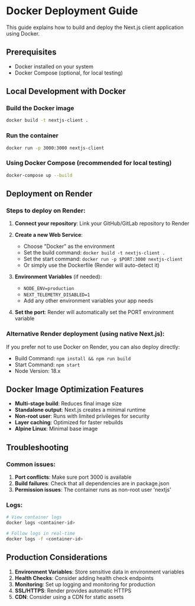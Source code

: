 # Docker Deployment Guide

This guide explains how to build and deploy the Next.js client application using Docker.

## Prerequisites

- Docker installed on your system
- Docker Compose (optional, for local testing)

## Local Development with Docker

### Build the Docker image

```bash
docker build -t nextjs-client .
```

### Run the container

```bash
docker run -p 3000:3000 nextjs-client
```

### Using Docker Compose (recommended for local testing)

```bash
docker-compose up --build
```

## Deployment on Render

### Steps to deploy on Render:

1. **Connect your repository**: Link your GitHub/GitLab repository to Render

2. **Create a new Web Service**:

   - Choose "Docker" as the environment
   - Set the build command: `docker build -t nextjs-client .`
   - Set the start command: `docker run -p $PORT:3000 nextjs-client`
   - Or simply use the Dockerfile (Render will auto-detect it)

3. **Environment Variables** (if needed):

   - `NODE_ENV=production`
   - `NEXT_TELEMETRY_DISABLED=1`
   - Add any other environment variables your app needs

4. **Set the port**: Render will automatically set the PORT environment variable

### Alternative Render deployment (using native Next.js):

If you prefer not to use Docker on Render, you can also deploy directly:

- Build Command: `npm install && npm run build`
- Start Command: `npm start`
- Node Version: 18.x

## Docker Image Optimization Features

- **Multi-stage build**: Reduces final image size
- **Standalone output**: Next.js creates a minimal runtime
- **Non-root user**: Runs with limited privileges for security
- **Layer caching**: Optimized for faster rebuilds
- **Alpine Linux**: Minimal base image

## Troubleshooting

### Common issues:

1. **Port conflicts**: Make sure port 3000 is available
2. **Build failures**: Check that all dependencies are in package.json
3. **Permission issues**: The container runs as non-root user 'nextjs'

### Logs:

```bash
# View container logs
docker logs <container-id>

# Follow logs in real-time
docker logs -f <container-id>
```

## Production Considerations

1. **Environment Variables**: Store sensitive data in environment variables
2. **Health Checks**: Consider adding health check endpoints
3. **Monitoring**: Set up logging and monitoring for production
4. **SSL/HTTPS**: Render provides automatic HTTPS
5. **CDN**: Consider using a CDN for static assets
